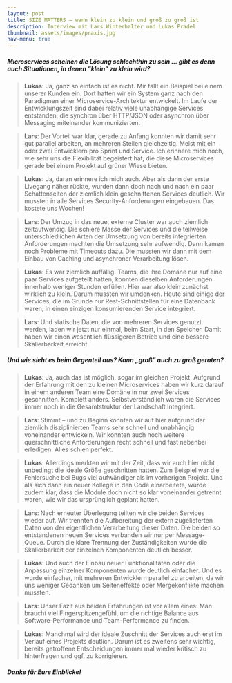 ```yaml
---
layout: post
title: SIZE MATTERS – wann klein zu klein und groß zu groß ist
description: Interview mit Lars Winterhalter und Lukas Pradel
thumbnail: assets/images/praxis.jpg
nav-menu: true
---
```


##### Microservices scheinen die Lösung schlechthin zu sein … gibt es denn auch Situationen, in denen "klein" zu klein wird?

<blockquote>
<strong>Lukas</strong>: Ja, ganz so einfach ist es nicht. Mir fällt ein Beispiel bei einem unserer Kunden ein.
Dort hatten wir ein System ganz nach den Paradigmen einer Microservice-Architektur entwickelt.
Im Laufe der Entwicklungszeit sind dabei relativ viele unabhängige Services entstanden,
die synchron über HTTP/JSON oder asynchron über Messaging miteinander kommunizierten. 
</blockquote>

<blockquote>
<strong>Lars</strong>: Der Vorteil war klar, gerade zu Anfang konnten wir damit sehr gut parallel arbeiten, an mehreren Stellen gleichzeitig.
Meist mit ein oder zwei Entwicklern pro Sprint und Service. Ich erinnere mich noch, wie sehr uns die Flexibilität
begeistert hat, die diese Microservices gerade bei einem Projekt auf grüner Wiese bieten.
</blockquote>

<blockquote>
<strong>Lukas</strong>: Ja, daran erinnere ich mich auch. Aber als dann der erste Livegang näher rückte, wurden dann doch nach und
nach ein paar Schattenseiten der ziemlich klein geschnittenen Services deutlich.
Wir mussten in alle Services Security-Anforderungen eingebauen. Das kostete uns Wochen!
</blockquote>

<blockquote>
<strong>Lars</strong>: Der Umzug in das neue, externe Cluster war auch ziemlich zeitaufwendig.
Die schiere Masse der Services und die teilweise unterschiedlichen Arten der Umsetzung von bereits
integrierten Anforderungen machten die Umsetzung sehr aufwendig. Dann kamen noch Probleme mit Timeouts dazu.
Die mussten wir dann mit dem Einbau von Caching und asynchroner Verarbeitung lösen.
</blockquote>

<blockquote>
<strong>Lukas</strong>: Es war ziemlich auffällig. Teams, die ihre Domäne nur auf eine paar Services aufgeteilt hatten,
konnten dieselben Anforderungen innerhalb weniger Stunden erfüllen. Hier war also klein zunächst wirklich zu klein.
Darum mussten wir umdenken. Heute sind einige der Services, die im Grunde nur Rest-Schnittstellen für eine Datenbank
waren, in einen einzigen konsumierenden Service integriert.
</blockquote>

<blockquote>
<strong>Lars</strong>: Und statische Daten, die von mehreren Services genutzt werden, laden wir jetzt nur einmal, beim Start, in den Speicher.
Damit haben wir einen wesentlich flüssigeren Betrieb und eine bessere Skalierbarkeit erreicht.
</blockquote>

##### Und wie sieht es beim Gegenteil aus? Kann „groß" auch zu groß geraten?

<blockquote>
<strong>Lukas</strong>: Ja, auch das ist möglich, sogar im gleichen Projekt. Aufgrund der Erfahrung mit den zu kleinen Microservices
haben wir kurz darauf in einem anderen Team eine Domäne in nur zwei Services geschnitten. Komplett anders.
Selbstverständlich waren die Services immer noch in die Gesamtstruktur der Landschaft integriert.
</blockquote>

<blockquote>
<strong>Lars</strong>: Stimmt – und zu Beginn konnten wir auf hier aufgrund der ziemlich disziplinierten  Teams sehr schnell und
unabhängig voneinander entwickeln. Wir konnten auch noch weitere querschnittliche Anforderungen recht schnell
und fast nebenbei erledigen. Alles schien perfekt.
</blockquote>

<blockquote>
<strong>Lukas</strong>: Allerdings merkten wir mit der Zeit, dass wir auch hier nicht unbedingt die ideale Größe geschnitten hatten.
Zum Beispiel war die Fehlersuche bei Bugs viel aufwändiger als im vorherigen Projekt.
Und als sich dann ein neuer Kollege in den Code einarbeitete, wurde zudem klar,
dass die Module doch nicht so klar voneinander getrennt waren, wie wir das ursprünglich geplant hatten.
</blockquote>

<blockquote>
<strong>Lars</strong>: Nach erneuter Überlegung teilten wir die beiden Services wieder auf.
Wir trennten die Aufbereitung der extern zugelieferten Daten von der eigentlichen Verarbeitung dieser Daten.
Die beiden so entstandenen neuen Services verbanden wir nur per Message-Queue.
Durch die klare Trennung der Zuständigkeiten wurde die Skalierbarkeit der einzelnen Komponenten deutlich besser.
</blockquote>

<blockquote>
<strong>Lukas</strong>: Und auch der Einbau neuer Funktionalitäten oder die Anpassung einzelner Komponenten wurde deutlich einfacher.
Und es wurde einfacher, mit mehreren Entwicklern parallel zu arbeiten, da wir uns weniger Gedanken um Seiteneffekte
oder Mergekonflikte machen mussten.
</blockquote>

<blockquote>
<strong>Lars</strong>: Unser Fazit aus beiden Erfahrungen ist vor allem eines: Man braucht viel Fingerspitzengefühl, um die richtige
Balance aus Software-Performance und Team-Performance zu finden.
</blockquote>

<blockquote>
<strong>Lukas</strong>: Manchmal wird der ideale Zuschnitt der Services auch erst im Verlauf eines Projekts deutlich.
Darum ist es zweitens sehr wichtig, bereits getroffene Entscheidungen immer mal wieder kritisch zu hinterfragen und ggf. zu korrigieren.
</blockquote>

##### Danke für Eure Einblicke!
